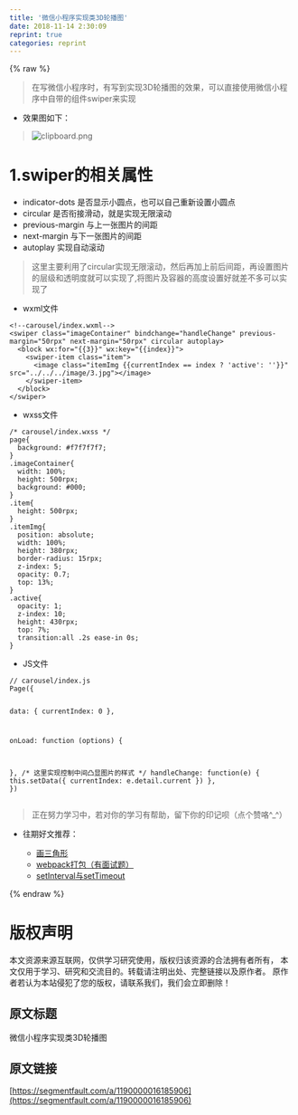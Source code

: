 ```yaml
---
title: '微信小程序实现类3D轮播图' 
date: 2018-11-14 2:30:09
reprint: true
categories: reprint
---
```


{% raw %}
<blockquote>&#x5728;&#x5199;&#x5FAE;&#x4FE1;&#x5C0F;&#x7A0B;&#x5E8F;&#x65F6;&#xFF0C;&#x6709;&#x5199;&#x5230;&#x5B9E;&#x73B0;3D&#x8F6E;&#x64AD;&#x56FE;&#x7684;&#x6548;&#x679C;&#xFF0C;&#x53EF;&#x4EE5;&#x76F4;&#x63A5;&#x4F7F;&#x7528;&#x5FAE;&#x4FE1;&#x5C0F;&#x7A0B;&#x5E8F;&#x4E2D;&#x81EA;&#x5E26;&#x7684;&#x7EC4;&#x4EF6;swiper&#x6765;&#x5B9E;&#x73B0;</blockquote><ul><li>&#x6548;&#x679C;&#x56FE;&#x5982;&#x4E0B;&#xFF1A;</li></ul><blockquote><span class="img-wrap"><img data-src="/img/bVbf4L0?w=334&amp;h=542" src="https://static.alili.tech/img/bVbf4L0?w=334&amp;h=542" alt="clipboard.png" title="clipboard.png"></span></blockquote><h1>1.swiper&#x7684;&#x76F8;&#x5173;&#x5C5E;&#x6027;</h1><ul><li>indicator-dots &#x662F;&#x5426;&#x663E;&#x793A;&#x5C0F;&#x5706;&#x70B9;&#xFF0C;&#x4E5F;&#x53EF;&#x4EE5;&#x81EA;&#x5DF1;&#x91CD;&#x65B0;&#x8BBE;&#x7F6E;&#x5C0F;&#x5706;&#x70B9;</li><li>circular &#x662F;&#x5426;&#x8854;&#x63A5;&#x6ED1;&#x52A8;&#xFF0C;&#x5C31;&#x662F;&#x5B9E;&#x73B0;&#x65E0;&#x9650;&#x6EDA;&#x52A8;</li><li>previous-margin &#x4E0E;&#x4E0A;&#x4E00;&#x5F20;&#x56FE;&#x7247;&#x7684;&#x95F4;&#x8DDD;</li><li>next-margin &#x4E0E;&#x4E0B;&#x4E00;&#x5F20;&#x56FE;&#x7247;&#x7684;&#x95F4;&#x8DDD;</li><li>autoplay &#x5B9E;&#x73B0;&#x81EA;&#x52A8;&#x6EDA;&#x52A8;</li></ul><blockquote>&#x8FD9;&#x91CC;&#x4E3B;&#x8981;&#x5229;&#x7528;&#x4E86;circular&#x5B9E;&#x73B0;&#x65E0;&#x9650;&#x6EDA;&#x52A8;&#xFF0C;&#x7136;&#x540E;&#x518D;&#x52A0;&#x4E0A;&#x524D;&#x540E;&#x95F4;&#x8DDD;&#xFF0C;&#x518D;&#x8BBE;&#x7F6E;&#x56FE;&#x7247;&#x7684;&#x5C42;&#x7EA7;&#x548C;&#x900F;&#x660E;&#x5EA6;&#x5C31;&#x53EF;&#x4EE5;&#x5B9E;&#x73B0;&#x4E86;,&#x5C06;&#x56FE;&#x7247;&#x53CA;&#x5BB9;&#x5668;&#x7684;&#x9AD8;&#x5EA6;&#x8BBE;&#x7F6E;&#x597D;&#x5C31;&#x5DEE;&#x4E0D;&#x591A;&#x53EF;&#x4EE5;&#x5B9E;&#x73B0;&#x4E86;</blockquote><ul><li>wxml&#x6587;&#x4EF6;</li></ul><pre><code>&lt;!--carousel/index.wxml--&gt;
&lt;swiper class=&quot;imageContainer&quot; bindchange=&quot;handleChange&quot; previous-margin=&quot;50rpx&quot; next-margin=&quot;50rpx&quot; circular autoplay&gt;
  &lt;block wx:for=&quot;{{3}}&quot; wx:key=&quot;{{index}}&quot;&gt;
    &lt;swiper-item class=&quot;item&quot;&gt;
      &lt;image class=&quot;itemImg {{currentIndex == index ? &apos;active&apos;: &apos;&apos;}}&quot; src=&quot;../../../image/3.jpg&quot;&gt;&lt;/image&gt;
    &lt;/swiper-item&gt;
  &lt;/block&gt;
&lt;/swiper&gt;</code></pre><ul><li>wxss&#x6587;&#x4EF6;</li></ul><pre><code>/* carousel/index.wxss */
page{
  background: #f7f7f7f7;
}
.imageContainer{
  width: 100%;
  height: 500rpx;
  background: #000;
}
.item{
  height: 500rpx;
}
.itemImg{
  position: absolute;
  width: 100%;
  height: 380rpx;
  border-radius: 15rpx;
  z-index: 5;
  opacity: 0.7;
  top: 13%;
}
.active{
  opacity: 1;
  z-index: 10;
  height: 430rpx;
  top: 7%;
  transition:all .2s ease-in 0s;
}</code></pre><ul><li>JS&#x6587;&#x4EF6;</li></ul><pre><code>// carousel/index.js
Page({

  data: {
    currentIndex: 0
  },

  onLoad: function (options) {
  
  },
  /* &#x8FD9;&#x91CC;&#x5B9E;&#x73B0;&#x63A7;&#x5236;&#x4E2D;&#x95F4;&#x51F8;&#x663E;&#x56FE;&#x7247;&#x7684;&#x6837;&#x5F0F; */
  handleChange: function(e) {
    this.setData({
      currentIndex: e.detail.current
    })
  },
})</code></pre><blockquote>&#x6B63;&#x5728;&#x52AA;&#x529B;&#x5B66;&#x4E60;&#x4E2D;&#xFF0C;&#x82E5;&#x5BF9;&#x4F60;&#x7684;&#x5B66;&#x4E60;&#x6709;&#x5E2E;&#x52A9;&#xFF0C;&#x7559;&#x4E0B;&#x4F60;&#x7684;&#x5370;&#x8BB0;&#x5457;&#xFF08;&#x70B9;&#x4E2A;&#x8D5E;&#x54AF;^_^&#xFF09;</blockquote><ul><li><p>&#x5F80;&#x671F;&#x597D;&#x6587;&#x63A8;&#x8350;&#xFF1A;</p><ul><li><a href="https://segmentfault.com/a/1190000016082968">&#x753B;&#x4E09;&#x89D2;&#x5F62;</a></li><li><a href="https://segmentfault.com/a/1190000016068450">webpack&#x6253;&#x5305;&#xFF08;&#x6709;&#x9762;&#x8BD5;&#x9898;&#xFF09;</a></li><li><a href="https://segmentfault.com/a/1190000016116657">setInterval&#x4E0E;setTimeout</a></li></ul></li></ul>
{% endraw %}

# 版权声明
本文资源来源互联网，仅供学习研究使用，版权归该资源的合法拥有者所有，
本文仅用于学习、研究和交流目的。转载请注明出处、完整链接以及原作者。
原作者若认为本站侵犯了您的版权，请联系我们，我们会立即删除！

## 原文标题
微信小程序实现类3D轮播图

## 原文链接
[https://segmentfault.com/a/1190000016185906](https://segmentfault.com/a/1190000016185906)

